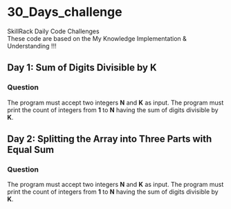 # 30_Days_challenge

SkillRack Daily Code Challenges <br>
These code are based on the My Knowledge Implementation & Understanding !!!

## Day 1: Sum of Digits Divisible by K

### Question  
The program must accept two integers **N** and **K** as input. The program must print the count of integers from **1** to **N** having the sum of digits divisible by **K**.
## Day 2: Splitting the Array into Three Parts with Equal Sum

### Question  
The program must accept two integers **N** and **K** as input. The program must print the count of integers from **1** to **N** having the sum of digits divisible by **K**.
